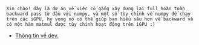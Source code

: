 ```Xin chào! đây là dự án về việc cố gắng xây dựng lại full hoàn toàn backward pass từ đầu với numpy, và một số tùy chỉnh về numpy để chạy trên các iGPU, hy vọng nó có thể giúp bạn hiểu sâu hơn về backward và có một hàm matmul được tùy chỉnh hoạt động trên iGPU :)```
* [Thông tin về dev.](https://phucoding286.github.io/MyProfile_Web/)
